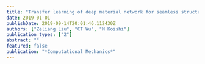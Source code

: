 ```yaml
---
title: "Transfer learning of deep material network for seamless structure--property predictions"
date: 2019-01-01
publishDate: 2019-09-14T20:01:46.112430Z
authors: ["Zeliang Liu", "CT Wu", "M Koishi"]
publication_types: ["2"]
abstract: ""
featured: false
publication: "*Computational Mechanics*"
---
```


